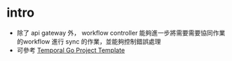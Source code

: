 # intro
- 除了 api gateway 外， workflow controller 能夠進一步將需要需要協同作業的workflow 進行 sync 的作業，並能夠控制錯誤處理
- 可參考 [Temporal Go Project Template](https://github.com/temporalio/money-transfer-project-template-go)
